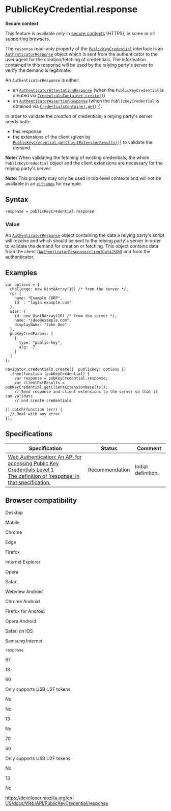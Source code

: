 PublicKeyCredential.response
============================

**Secure context**

This feature is available only in [secure contexts](https://developer.mozilla.org/en-US/docs/Web/Security/Secure_Contexts) (HTTPS), in some or all [supporting browsers](#browser_compatibility).

The `response` read-only property of the [`PublicKeyCredential`](../publickeycredential) interface is an [`AuthenticatorResponse`](../authenticatorresponse) object which is sent from the authenticator to the user agent for the creation/fetching of credentials. The information contained in this response will be used by the relying party's server to verify the demand is legitimate.

An `AuthenticatorResponse` is either:

-   an [`AuthenticatorAttestationResponse`](../authenticatorattestationresponse) (when the `PublicKeyCredential` is created via [`CredentialsContainer.create()`](../credentialscontainer/create))
-   an [`AuthenticatorAssertionResponse`](../authenticatorassertionresponse) (when the `PublicKeyCredential` is obtained via [`CredentialsContainer.get()`](../credentialscontainer/get)).

In order to validate the *creation* of credentials, a relying party's server needs both:

-   this response
-   the extensions of the client (given by [`PublicKeyCredential.getClientExtensionResults()`](getclientextensionresults)) to validate the demand.

**Note:** When validating the fetching of existing credentials, the whole `PublicKeyCredential` object and the client extensions are necessary for the relying party's server.

**Note:** This property may only be used in top-level contexts and will not be available in an [`<iframe>`](https://developer.mozilla.org/en-US/docs/Web/HTML/Element/iframe) for example.

Syntax
------

    response = publicKeyCredential.response

### Value

An [`AuthenticatorResponse`](../authenticatorresponse) object containing the data a relying party's script will receive and which should be sent to the relying party's server in order to validate the demand for creation or fetching. This object contains data from the client ([`AuthenticatorResponse/clientDataJSON`](../authenticatorresponse/clientdatajson)) and from the authenticator.

Examples
--------

    var options = {
      challenge: new Uint8Array(16) /* from the server */,
      rp: {
        name: "Example CORP",
        id  : "login.example.com"
      },
      user: {
        id: new Uint8Array(16) /* from the server */,
        name: "jdoe@example.com",
        displayName: "John Doe"
      },
      pubKeyCredParams: [
        {
          type: "public-key",
          alg: -7
        }
      ]
    };

    navigator.credentials.create({  publickey: options })
      .then(function (pubKeyCredential) {
        var response = pubKeyCredential.response;
        var clientExtResults = pubKeyCredential.getClientExtensionResults();
        // Send response and client extensions to the server so that it can validate
        // and create credentials

    }).catch(function (err) {
      // Deal with any error
    });

Specifications
--------------

<table><thead><tr class="header"><th>Specification</th><th>Status</th><th>Comment</th></tr></thead><tbody><tr class="odd"><td><a href="https://w3c.github.io/webauthn/#dom-publickeycredential-response">Web Authentication: An API for accessing Public Key Credentials Level 1<br />
<span class="small">The definition of 'response' in that specification.</span></a></td><td><span class="spec-rec">Recommendation</span></td><td>Initial definition.</td></tr></tbody></table>

Browser compatibility
---------------------

Desktop

Mobile

Chrome

Edge

Firefox

Internet Explorer

Opera

Safari

WebView Android

Chrome Android

Firefox for Android

Opera Android

Safari on IOS

Samsung Internet

`response`

67

18

60

Only supports USB U2F tokens.

No

No

13

No

70

60

Only supports USB U2F tokens.

No

13

No

<a href="https://developer.mozilla.org/en-US/docs/Web/API/PublicKeyCredential/response" class="_attribution-link">https://developer.mozilla.org/en-US/docs/Web/API/PublicKeyCredential/response</a>

